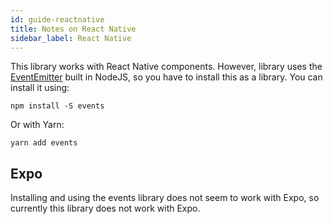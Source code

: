 ```yaml
---
id: guide-reactnative
title: Notes on React Native
sidebar_label: React Native
---
```


This library works with React Native components. However, library uses the [EventEmitter](https://nodejs.org/api/events.html) built in NodeJS, so you have to install this as a library. You can install it using:
```
npm install -S events
```
Or with Yarn:
```
yarn add events
```

## Expo
Installing and using the events library does not seem to work with Expo, so currently this library does not work with Expo.
